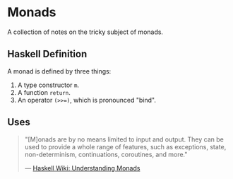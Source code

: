 # Monads

A collection of notes on the tricky subject of monads.

## Haskell Definition

A monad is defined by three things:
1. A type constructor `m`.
2. A function `return`.
3. An operator `(>>=)`, which is pronounced "bind".

## Uses

> "[M]onads are by no means limited to input and output. 
>  They can be used to provide a whole range of features, such as exceptions, 
>  state, non-determinism, continuations, coroutines, and more."
>
> — [Haskell Wiki: Understanding Monads](https://en.wikibooks.org/wiki/Haskell/Understanding_monads)
